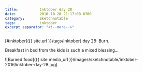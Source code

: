 ```yaml
---
title:          Inktober day 28
date:           2016-10-28 21:17:00-0700
category:       Sketchnotable
tags:           inktober
excerpt_separator: "<!--more-->"
---
```

[#inktober]({{ site.url }}/tags/inktober) day 28: Burn.

Breakfast in bed from the kids is such a mixed blessing…

![Burned food]({{ site.media_url }}/images/sketchnotable/inktober-2016/inktober-day-28.jpg)

<!--more-->
